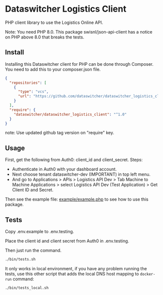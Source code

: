 # Dataswitcher Logistics Client

PHP client library to use the Logistics Online API.

Note: You need PHP 8.0. This package swisnl/json-api-client has a notice on PHP above 8.0 that breaks the tests.

## Install

Installing this Dataswitcher client for PHP can be done through Composer.  You need to add this to your composer.json file.

```json
{
  "repositories": [
    {
      "type": "vcs",
      "url": "https://github.com/dataswitcher/dataswitcher_logistics_client"
    }
  ],
  "require": {
    "dataswitcher/dataswitcher_logistics_client": "^1.0"
  }
}
```

note: Use updated github tag version on "require" key.

## Usage

First, get the following from Auth0: client_id and client_secret. Steps:

- Authenticate in Auth0 with your dashboard account.
- Next choose tenant dataswitcher-dev (IMPORTANT) in top left menu.
- And go to Applications > APIs > Logistics API Dev > Tab Machine to Machine Applications > select Logistics API Dev (Test Application) > Get Client ID and Secret.

Then see the example file: [example/example.php](example/example.php) to see how to use this package.

## Tests

Copy .env.example to .env.testing.

Place the client id and client secret from Auth0 in .env.testing.

Then just run the command.

```sh
./bin/tests.sh
```

It only works in local environment, if you have any problem running the tests,  use this other script that adds the local DNS host mapping to `docker-run` command:

```sh
./bin/tests_local.sh
```

